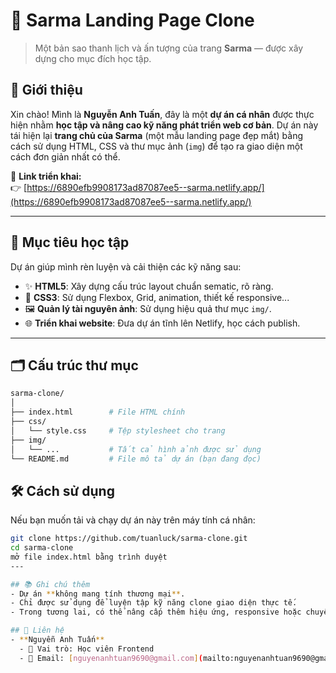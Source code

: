 # 🌿 Sarma Landing Page Clone

> Một bản sao thanh lịch và ấn tượng của trang **Sarma** — được xây dựng cho mục đích học tập.

## 📌 Giới thiệu

Xin chào! Mình là **Nguyễn Anh Tuấn**, đây là một **dự án cá nhân** được thực hiện nhằm **học tập và nâng cao kỹ năng phát triển web cơ bản**. Dự án này tái hiện lại **trang chủ của Sarma** (một mẫu landing page đẹp mắt) bằng cách sử dụng HTML, CSS và thư mục ảnh (`img`) để tạo ra giao diện một cách đơn giản nhất có thể.

🚀 **Link triển khai:**  
👉 [https://6890efb9908173ad87087ee5--sarma.netlify.app/](https://6890efb9908173ad87087ee5--sarma.netlify.app/)

---

## 🎯 Mục tiêu học tập

Dự án giúp mình rèn luyện và cải thiện các kỹ năng sau:

- ✨ **HTML5**: Xây dựng cấu trúc layout chuẩn sematic, rõ ràng.
- 🎨 **CSS3**: Sử dụng Flexbox, Grid, animation, thiết kế responsive...
- 🖼️ **Quản lý tài nguyên ảnh**: Sử dụng hiệu quả thư mục `img/`.
- 🌐 **Triển khai website**: Đưa dự án tĩnh lên Netlify, học cách publish.

---

## 🗂️ Cấu trúc thư mục

```bash
sarma-clone/
│
├── index.html        # File HTML chính
├── css/
│   └── style.css     # Tệp stylesheet cho trang
├── img/
│   └── ...           # Tất cả hình ảnh được sử dụng
└── README.md         # File mô tả dự án (bạn đang đọc)

```
## 🛠️ Cách sử dụng

Nếu bạn muốn tải và chạy dự án này trên máy tính cá nhân:

```bash
git clone https://github.com/tuanluck/sarma-clone.git
cd sarma-clone
mở file index.html bằng trình duyệt
---

## 📚 Ghi chú thêm
- Dự án **không mang tính thương mại**.
- Chỉ được sử dụng để luyện tập kỹ năng clone giao diện thực tế.
- Trong tương lai, có thể nâng cấp thêm hiệu ứng, responsive hoặc chuyển sang các công nghệ hiện đại như Tailwind CSS, React...

## 📧 Liên hệ
- **Nguyễn Anh Tuấn**  
  - 💼 Vai trò: Học viên Frontend  
  - 📧 Email: [nguyenanhtuan9690@gmail.com](mailto:nguyenanhtuan9690@gmail.com)  


